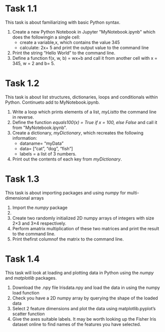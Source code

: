# Task 1.1

This task is about familiarizing with basic Python syntax.
<ol>
  <li>Create a new Python Notebook in Jupyter "MyNotebook.ipynb" which does the followingin a single cell:
    <ul>
      <li>create a variable,x, which contains the value 345</li>
      <li>calculate:  2x+ 5 and print the output value to the command line</li>
    </ul></li>
  <li>Print the string “Hello World” to the command line.</li>
  <li>Define a function f(x, w, b) = wx+b and call it from another cell with x = 345, w = 2 and b= 5.</li>
</ol>
  
# Task 1.2

This task is about list structures, dictionaries, loops and conditionals within Python.  Continueto add to MyNotebook.ipynb. 
<ol>
  <li>Write a loop which prints elements of a list, <i>myListto</i> the command line in reverse.</li>
  <li>Define  the  function <i>equals100(x)  = True if x = 100, else False </i> and call it from "MyNotebook.ipynb".</li>
  <li>Create a dictionary, <i>myDictionary</i>, which recreates the following information:
    <ul>
      <li>dataname= “myData”</li>
      <li>data= [“cat”, “dog”, “fish”]</li>
      <li>labels = a list of 3 numbers.</li>
    </ul></li>
  <li>Print out the contents of each key from <i>myDictionary</i>.</li>
</ol>
  
  
# Task 1.3

This task is about importing packages and using <i>numpy</i> for multi-dimensional arrays
<ol>
  <li>Import the <i>numpy</i> package<li>
  <li>Create two randomly initialized 2D numpy arrays of integers with size 2×3 and 3×4 respectively.</li>
  <li>Perform amatrix multiplication of these two matrices and print the result to the command line.</li>
  <li>Print thefirst columnof the matrix to the command line.</li>
</ol>



# Task 1.4

This task will look at loading and plotting data in Python using the <i>numpy</i> and <i>matplotlib</i> packages.
<ol>
  <li>Download the .npy file Irisdata.npy and load the data in using the numpy load function</li>
  <li>Check you have a 2D numpy array by querying the shape of the loaded data</li>
  <li>Select 2 feature dimensions and plot the data using matplotlib.pyplot’s scatter function</li>
  <li>Give the axes suitable labels.  It may be worth looking up the Fisher Iris dataset online to find names of the features you have selected.</li>
</ol>
